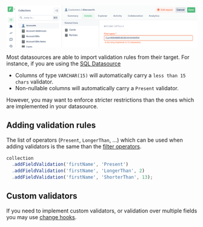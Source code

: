 ![A field failing validation](../../assets/field-validation-error.png)

Most datasources are able to import validation rules from their target.
For instance, if you are using the [SQL Datasource](../../datasources/provided/databases/sql.md)

- Columns of type `VARCHAR(15)` will automatically carry a `less than 15 chars` validator.
- Non-nullable columns will automatically carry a `Present` validator.

However, you may want to enforce stricter restrictions than the ones which are implemented in your datasource.

## Adding validation rules

The list of operators (`Present`, `LongerThan`, ...) which can be used when adding validators is the same than the [filter operators](../../under-the-hood/queries/filters.md#operators).

```javascript
collection
  .addFieldValidation('firstName', 'Present')
  .addFieldValidation('firstName', 'LongerThan', 2)
  .addFieldValidation('firstName', 'ShorterThan', 13);
```

## Custom validators

If you need to implement custom validators, or validation over multiple fields you may use [change hooks](../hooks/README.md).

